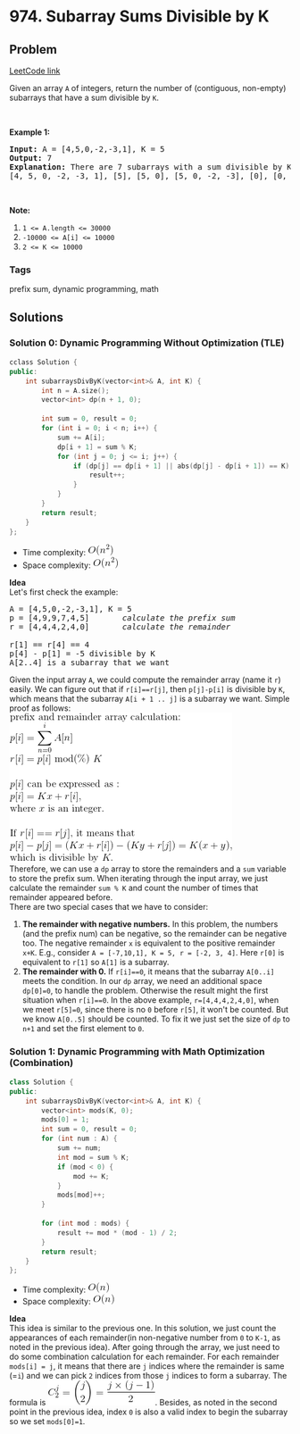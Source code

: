 # 974. Subarray Sums Divisible by K
## Problem
[LeetCode link](https://leetcode.com/problems/subarray-sums-divisible-by-k/)  
<div class="content__u3I1 question-content__JfgR"><div><p>Given an array <code>A</code> of integers, return the number of (contiguous, non-empty) subarrays that have a sum divisible by <code>K</code>.</p>

<p>&nbsp;</p>

<div>
<p><strong>Example 1:</strong></p>

<pre><strong>Input: </strong>A = <span id="example-input-1-1">[4,5,0,-2,-3,1]</span>, K = <span id="example-input-1-2">5</span>
<strong>Output: </strong><span id="example-output-1">7</span>
<strong>Explanation: </strong>There are 7 subarrays with a sum divisible by K = 5:
[4, 5, 0, -2, -3, 1], [5], [5, 0], [5, 0, -2, -3], [0], [0, -2, -3], [-2, -3]
</pre>

<p>&nbsp;</p>

<p><strong>Note:</strong></p>

<ol>
    <li><code>1 &lt;= A.length &lt;= 30000</code></li>
    <li><code>-10000 &lt;= A[i] &lt;= 10000</code></li>
    <li><code>2 &lt;= K &lt;= 10000</code></li>
</ol>
</div></div></div>

### Tags
prefix sum, dynamic programming, math

## Solutions
### Solution 0: Dynamic Programming Without Optimization (TLE)
```c++
cclass Solution {
public:
    int subarraysDivByK(vector<int>& A, int K) {
        int n = A.size();
        vector<int> dp(n + 1, 0);
        
        int sum = 0, result = 0;
        for (int i = 0; i < n; i++) {
            sum += A[i];
            dp[i + 1] = sum % K;
            for (int j = 0; j <= i; j++) {
                if (dp[j] == dp[i + 1] || abs(dp[j] - dp[i + 1]) == K) {
                    result++;
                }
            }
        }
        return result;
    }
};
```

- Time complexity: ![](resources/square.png)  
- Space complexity: ![](resources/square.png) 


**Idea**  
Let's first check the example:
<pre>
A = [4,5,0,-2,-3,1], K = 5
p = [4,9,9,7,4,5]       <em>calculate the prefix sum</em>
r = [4,4,4,2,4,0]       <em>calculate the remainder</em>

r[1] == r[4] == 4
p[4] - p[1] = -5 divisible by K
A[2..4] is a subarray that we want
</pre>

Given the input array `A`, we could compute the remainder array (name it `r`) easily. We can figure out that if `r[i]==r[j]`, then `p[j]-p[i]` is divisible by `K`, which means that the subarray `A[i + 1 .. j]` is a subarray we want. Simple proof as follows:  
![](resources/974proof.png)  
Therefore, we can use a `dp` array to store the remainders and a `sum` variable to store the prefix sum. When iterating through the input array, we just calculate the remainder `sum % K` and count the number of times that remainder appeared before.  
There are two special cases that we have to consider:
1. **The remainder with negative numbers.** In this problem, the numbers (and the prefix num) can be negative, so the remainder can be negative too. The negative remainder `x` is equivalent to the positive remainder `x+K`. E.g., consider `A = [-7,10,1], K = 5, r = [-2, 3, 4]`. Here `r[0]` is equivalent to `r[1]` so `A[1]` is a subarray.
2. **The remainder with 0.** If `r[i]==0`, it means that the subarray `A[0..i]` meets the condition. In our `dp` array, we need an additional space `dp[0]=0`, to handle the problem. Otherwise the result might the first situation when `r[i]==0`. 
In the above example, `r=[4,4,4,2,4,0]`, when we meet `r[5]=0`, since there is no `0` before `r[5]`, it won't be counted. But we know `A[0..5]` should be counted. To fix it we just set the size of `dp` to `n+1` and set the first element to `0`. 

### Solution 1: Dynamic Programming with Math Optimization (Combination)
```c++
class Solution {
public:
    int subarraysDivByK(vector<int>& A, int K) {
        vector<int> mods(K, 0);
        mods[0] = 1;
        int sum = 0, result = 0;
        for (int num : A) {
            sum += num;
            int mod = sum % K;
            if (mod < 0) {
                mod += K;
            }
            mods[mod]++;
        }
        
        for (int mod : mods) {
            result += mod * (mod - 1) / 2;
        }
        return result;
    }
};
```
- Time complexity: ![](resources/linear.png)  
- Space complexity: ![](resources/linear.png) 
  

**Idea**  
This idea is similar to the previous one. In this solution, we just count the appearances of each remainder(in non-negative number from `0` to `K-1`, as noted in the previous idea). After going through the array, we just need to do some combination calculation for each remainder. For each remainder `mods[i] = j`, it means that there are `j` indices where the remainder is same (=`i`) and we can pick `2` indices from those `j` indices to form a subarray. The formula is ![](resources/974comb.png). Besides, as noted in the second point in the previous idea, index `0` is also a valid index to begin the subarray so we set `mods[0]=1`.